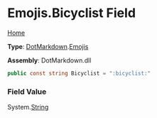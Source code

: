 # Emojis\.Bicyclist Field

[Home](../../../README.md)

**Type**: [DotMarkdown](../../README.md)\.[Emojis](../README.md)

**Assembly**: DotMarkdown\.dll

```csharp
public const string Bicyclist = ":bicyclist:"
```

### Field Value

System\.[String](https://docs.microsoft.com/en-us/dotnet/api/system.string)